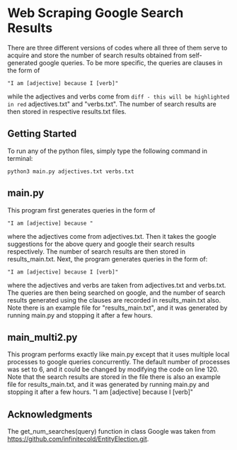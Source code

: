# Web Scraping Google Search Results

There are three different versions of codes where all three of them serve to acquire and store the number of search results obtained from self-generated google queries. To be more specific, the queries are clauses in the form of 

```
"I am [adjective] because I [verb]" 
```

while the adjectives and verbs come from ```diff - this will be highlighted in red``` adjectives.txt" and "verbs.txt". The number of search results are then stored in respective results.txt files.

## Getting Started

To run any of the python files, simply type the following command in terminal:

```
python3 main.py adjectives.txt verbs.txt
```

## main.py

This program first generates queries in the form of

```
"I am [adjective] because "
```

where the adjectives come from adjectives.txt. Then it takes the google suggestions for the above query and google their search results respectively. The number of search results are then stored in results_main.txt. Next, the program generates queries in the form of:

```
"I am [adjective] because I [verb]" 
```

where the adjectives and verbs are taken from adjectives.txt and verbs.txt. The queries are then being searched on google, and the number of search results generated using the clauses are recorded in results_main.txt also. Note there is an example file for "results_main.txt", and it was generated by running main.py and stopping it after a few hours.

## main_multi2.py

This program performs exactly like main.py except that it uses multiple local processes to google queries concurrently. The default number of processes was set to 6, and it could be changed by modifying the code on line 120. Note that the search results are stored in the file there is also an example file for results_main.txt, and it was generated by running main.py and stopping it after a few hours.
"I am [adjective] because I [verb]" 




## Acknowledgments

The get_num_searches(query) function in class Google was taken from https://github.com/infinitecold/EntityElection.git.
